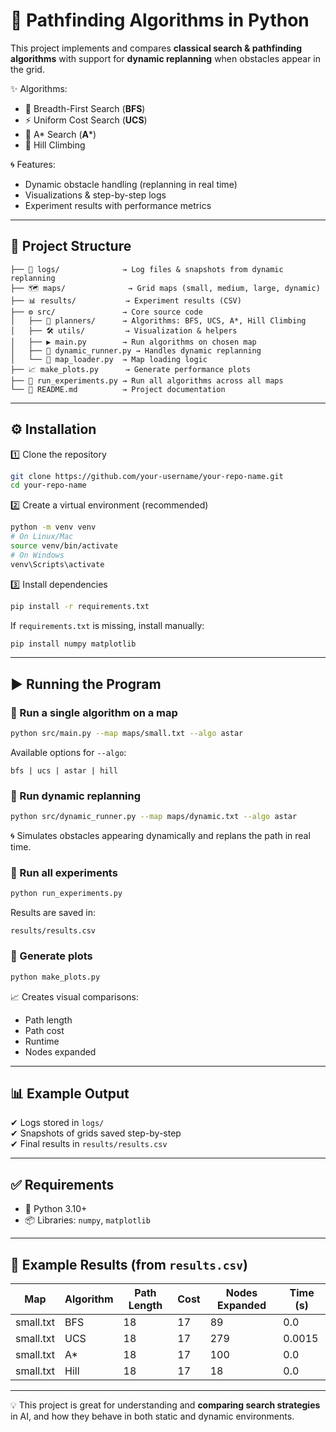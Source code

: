 # 🚀 Pathfinding Algorithms in Python

This project implements and compares **classical search & pathfinding algorithms** with support for **dynamic replanning** when obstacles appear in the grid.

✨ Algorithms:
- 🔹 Breadth-First Search (**BFS**)
- ⚡ Uniform Cost Search (**UCS**)
- 🌟 A* Search (**A***)
- 🔺 Hill Climbing

🌀 Features:
- Dynamic obstacle handling (replanning in real time)
- Visualizations & step-by-step logs
- Experiment results with performance metrics

---

## 📂 Project Structure
```
├── 📁 logs/              → Log files & snapshots from dynamic replanning
├── 🗺️ maps/              → Grid maps (small, medium, large, dynamic)
├── 📊 results/           → Experiment results (CSV)
├── ⚙️ src/               → Core source code
│   ├── 🤖 planners/      → Algorithms: BFS, UCS, A*, Hill Climbing
│   ├── 🛠️ utils/         → Visualization & helpers
│   ├── ▶️ main.py        → Run algorithms on chosen map
│   ├── 🔄 dynamic_runner.py → Handles dynamic replanning
│   └── 📜 map_loader.py  → Map loading logic
├── 📈 make_plots.py      → Generate performance plots
├── 🧪 run_experiments.py → Run all algorithms across all maps
└── 📘 README.md          → Project documentation
```

---

## ⚙️ Installation

1️⃣ Clone the repository
```bash
git clone https://github.com/your-username/your-repo-name.git
cd your-repo-name
```

2️⃣ Create a virtual environment (recommended)
```bash
python -m venv venv
# On Linux/Mac
source venv/bin/activate
# On Windows
venv\Scripts\activate
```

3️⃣ Install dependencies
```bash
pip install -r requirements.txt
```

If `requirements.txt` is missing, install manually:
```bash
pip install numpy matplotlib
```

---

## ▶️ Running the Program

### 🔹 Run a single algorithm on a map
```bash
python src/main.py --map maps/small.txt --algo astar
```

Available options for `--algo`:
```
bfs | ucs | astar | hill
```

### 🔹 Run dynamic replanning
```bash
python src/dynamic_runner.py --map maps/dynamic.txt --algo astar
```
🌀 Simulates obstacles appearing dynamically and replans the path in real time.

### 🔹 Run all experiments
```bash
python run_experiments.py
```
Results are saved in:
```
results/results.csv
```

### 🔹 Generate plots
```bash
python make_plots.py
```
📈 Creates visual comparisons:
- Path length
- Path cost
- Runtime
- Nodes expanded

---

## 📊 Example Output
✔ Logs stored in `logs/`  
✔ Snapshots of grids saved step-by-step  
✔ Final results in `results/results.csv`  

---

## ✅ Requirements
- 🐍 Python 3.10+
- 📦 Libraries: `numpy`, `matplotlib`

---

## 📌 Example Results (from `results.csv`)
| Map         | Algorithm | Path Length | Cost | Nodes Expanded | Time (s) |
|-------------|-----------|-------------|------|----------------|----------|
| small.txt   | BFS       | 18          | 17   | 89             | 0.0      |
| small.txt   | UCS       | 18          | 17   | 279            | 0.0015   |
| small.txt   | A*        | 18          | 17   | 100            | 0.0      |
| small.txt   | Hill      | 18          | 17   | 18             | 0.0      |

---

💡 This project is great for understanding and **comparing search strategies** in AI, and how they behave in both static and dynamic environments.
